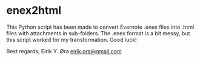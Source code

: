 # enex2html

This Python script has been made to convert Evernote .enex files into .html files with attachments in sub-folders.
The .enex format is a bit messy, but this script worked for my transformation.
Good luck!

Best regards,
Eirik Y. Øra
eirik.ora@gmail.com
